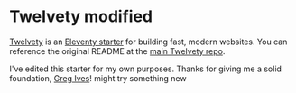 # Twelvety modified

[Twelvety](https://github.com/gregives/Twelvety) is an [Eleventy starter](https://www.11ty.dev) for building fast, modern websites. You can reference the original README at the [main Twelvety repo](https://github.com/gregives/Twelvety#readme).

I've edited this starter for my own purposes. Thanks for giving me a solid foundation, [Greg Ives](https://github.com/gregives)! might try something new
